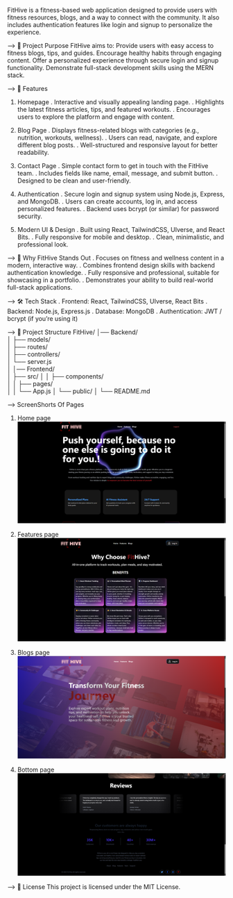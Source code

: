 
FitHive is a fitness-based web application designed to provide users with fitness resources, blogs, and a way to connect with the community.
It also includes authentication features like login and signup to personalize the experience.


--> 🌟 Project Purpose
FitHive aims to:
Provide users with easy access to fitness blogs, tips, and guides.
Encourage healthy habits through engaging content.
Offer a personalized experience through secure login and signup functionality.
Demonstrate full-stack development skills using the MERN stack.


--> 🚀 Features

1. Homepage
. Interactive and visually appealing landing page.
. Highlights the latest fitness articles, tips, and featured workouts.
. Encourages users to explore the platform and engage with content.

2. Blog Page
. Displays fitness-related blogs with categories (e.g., nutrition, workouts, wellness).
. Users can read, navigate, and explore different blog posts.
. Well-structured and responsive layout for better readability.

3. Contact Page
. Simple contact form to get in touch with the FitHive team.
. Includes fields like name, email, message, and submit button.
. Designed to be clean and user-friendly.

4. Authentication
. Secure login and signup system using Node.js, Express, and MongoDB.
. Users can create accounts, log in, and access personalized features.
. Backend uses bcrypt (or similar) for password security.

5. Modern UI & Design
. Built using React, TailwindCSS, UIverse, and React Bits.
. Fully responsive for mobile and desktop.
. Clean, minimalistic, and professional look.


--> 🎯 Why FitHive Stands Out
. Focuses on fitness and wellness content in a modern, interactive way.
. Combines frontend design skills with backend authentication knowledge.
. Fully responsive and professional, suitable for showcasing in a portfolio.
. Demonstrates your ability to build real-world full-stack applications.

--> 🛠️ Tech Stack
. Frontend: React, TailwindCSS, UIverse, React Bits
. Backend: Node.js, Express.js
. Database: MongoDB
. Authentication: JWT / bcrypt (if you’re using it)

--> 📂 Project Structure
FitHive/
│── Backend/          
│   ├── models/       
│   ├── routes/       
│   ├── controllers/  
│   └── server.js     
│
│── Frontend/         
│   ├── src/
│   │   ├── components/  
│   │   ├── pages/       
│   │   └── App.js
│   └── public/
│
└── README.md


--> ScreenShorts Of Pages
1) Home page
![home page](https://github.com/Krsumit1002/Fithive/blob/f63353a58aeef752bce2f22f44964edcb17b6aa0/Fithive_home_page%20-%20Copy.png)

2) Features page
![features page](https://github.com/Krsumit1002/Fithive/blob/c5ea6fd6135e738f5f8ba0958b9780b38d08e10d/Fithive_features_page%20-%20Copy.png)

3) Blogs page
![blogs page](https://github.com/Krsumit1002/Fithive/blob/2c3e99d26ecf410a8ca0d6758e30f08b4b6fc728/Fithive_blogs_page%20-%20Copy%20(2).png)

4) Bottom page
![bottom page](https://github.com/Krsumit1002/Fithive/blob/2be1aa775aa39aa46d51e2ee8df8dbe68e811527/Fithive_footer_page%20-%20Copy%20(2).png)


--> 📜 License
This project is licensed under the MIT License.
